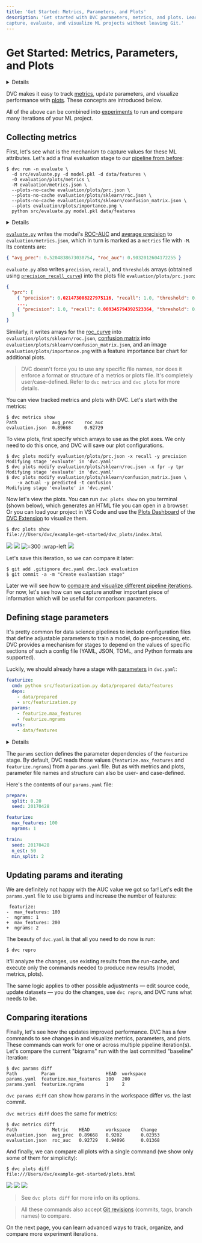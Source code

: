 ```yaml
---
title: 'Get Started: Metrics, Parameters, and Plots'
description: 'Get started with DVC parameters, metrics, and plots. Learn how to
capture, evaluate, and visualize ML projects without leaving Git.'
---
```


# Get Started: Metrics, Parameters, and Plots

<details>

### 🎬 Click to watch a video intro.

https://youtu.be/bu3l75eQlQo

</details>

DVC makes it easy to track [metrics](/doc/command-reference/metrics), update
<abbr>parameters</abbr>, and visualize performance with
[plots](/doc/command-reference/plots). These concepts are introduced below.

<admon type="tip">

All of the above can be combined into [experiments] to run and compare many
iterations of your ML project.

[experiments]: /doc/start/experiment-management/experiments

</admon>

## Collecting metrics

First, let's see what is the mechanism to capture values for these ML
attributes. Let's add a final evaluation stage to our
[pipeline from before](/doc/start/data-management/data-pipelines):

```dvc
$ dvc run -n evaluate \
  -d src/evaluate.py -d model.pkl -d data/features \
  -O evaluation/plots/metrics \
  -M evaluation/metrics.json \
  --plots-no-cache evaluation/plots/prc.json \
  --plots-no-cache evaluation/plots/sklearn/roc.json \
  --plots-no-cache evaluation/plots/sklearn/confusion_matrix.json \
  --plots evaluation/plots/importance.png \
  python src/evaluate.py model.pkl data/features
```

<details>

### 💡 Expand to see what happens under the hood.

The `-M` option here specifies a metrics file, while `--plots-no-cache`
specifies a plots file (produced by this stage) which will not be
<abbr>cached</abbr> by DVC. `dvc run` generates a new stage in the `dvc.yaml`
file:

```yaml
evaluate:
  cmd: python src/evaluate.py model.pkl data/features
  deps:
    - data/features
    - model.pkl
    - src/evaluate.py
  outs:
    - evaluation/plots/metrics:
        cache: false
  metrics:
    - evaluation/metrics.json:
        cache: false
  plots:
    - evaluation/plots/importance.png
    - evaluation/plots/prc.json:
        cache: false
        x: recall
        y: precision
    - evaluation/plots/sklearn/confusion_matrix.json:
        cache: false
        template: confusion
        x: actual
        y: predicted
    - evaluation/plots/sklearn/roc.json:
        cache: false
        x: fpr
        y: tpr
```

The biggest difference to previous stages in our pipeline is in two new
sections: `metrics` and `plots`. These are used to mark certain files containing
ML "telemetry". Metrics files contain scalar values (e.g. `AUC`) and plots files
contain matrices, data series (e.g. `ROC curves` or model loss plots), or images
to be visualized and compared.

> With `cache: false`, DVC skips caching the output, as we want these JSON
> metrics and plots files to be versioned by Git.

</details>

[`evaluate.py`](https://github.com/iterative/example-get-started/blob/master/src/evaluate.py)
writes the model's
[ROC-AUC](https://scikit-learn.org/stable/modules/model_evaluation.html#receiver-operating-characteristic-roc)
and
[average precision](https://scikit-learn.org/stable/modules/model_evaluation.html#precision-recall-and-f-measures)
to `evaluation/metrics.json`, which in turn is marked as a `metrics` file with
`-M`. Its contents are:

```json
{ "avg_prec": 0.5204838673030754, "roc_auc": 0.9032012604172255 }
```

`evaluate.py` also writes `precision`, `recall`, and `thresholds` arrays
(obtained using
[`precision_recall_curve`](https://scikit-learn.org/stable/modules/generated/sklearn.metrics.precision_recall_curve.html))
into the plots file `evaluation/plots/prc.json`:

```json
{
  "prc": [
    { "precision": 0.021473008227975116, "recall": 1.0, "threshold": 0.0 },
    ...,
    { "precision": 1.0, "recall": 0.009345794392523364, "threshold": 0.6 }
  ]
}
```

Similarly, it writes arrays for the
[roc_curve](https://scikit-learn.org/stable/modules/generated/sklearn.metrics.roc_curve.html)
into `evaluation/plots/sklearn/roc.json`,
[confusion matrix](https://scikit-learn.org/stable/modules/generated/sklearn.metrics.confusion_matrix.html)
into `evaluation/plots/sklearn/confusion_matrix.json`, and an image
`evaluation/plots/importance.png` with a feature importance bar chart for
additional plots.

> DVC doesn't force you to use any specific file names, nor does it enforce a
> format or structure of a metrics or plots file. It's completely
> user/case-defined. Refer to `dvc metrics` and `dvc plots` for more details.

You can view tracked metrics and plots with DVC. Let's start with the metrics:

```dvc
$ dvc metrics show
Path             avg_prec    roc_auc
evaluation.json  0.89668     0.92729
```

To view plots, first specify which arrays to use as the plot axes. We only need
to do this once, and DVC will save our plot configurations.

```dvc
$ dvc plots modify evaluation/plots/prc.json -x recall -y precision
Modifying stage 'evaluate' in 'dvc.yaml'
$ dvc plots modify evaluation/plots/sklearn/roc.json -x fpr -y tpr
Modifying stage 'evaluate' in 'dvc.yaml'
$ dvc plots modify evaluation/plots/sklearn/confusion_matrix.json \
    -x actual -y predicted -t confusion
Modifying stage 'evaluate' in 'dvc.yaml'
```

Now let's view the plots. You can run `dvc plots show` on you terminal (shown
below), which generates an HTML file you can open in a browser. Or you can load
your project in VS Code and use the [Plots Dashboard] of the [DVC Extension] to
visualize them.

```dvc
$ dvc plots show
file:///Users/dvc/example-get-started/dvc_plots/index.html
```

![](/img/plots_prc_get_started_show.svg)
![](/img/plots_roc_get_started_show.svg)
![](/img/plots_importance_get_started_show.png '=300 :wrap-left')
![](/img/plots_cm_get_started_show.svg)

Let's save this iteration, so we can compare it later:

```dvc
$ git add .gitignore dvc.yaml dvc.lock evaluation
$ git commit -a -m "Create evaluation stage"
```

Later we will see how to
[compare and visualize different pipeline iterations](#comparing-iterations).
For now, let's see how can we capture another important piece of information
which will be useful for comparison: parameters.

[plots dashboard]:
  https://github.com/iterative/vscode-dvc/blob/main/extension/resources/walkthrough/plots.md
[dvc extension]:
  https://marketplace.visualstudio.com/items?itemName=Iterative.dvc

## Defining stage parameters

It's pretty common for data science pipelines to include configuration files
that define adjustable parameters to train a model, do pre-processing, etc. DVC
provides a mechanism for stages to depend on the values of specific sections of
such a config file (YAML, JSON, TOML, and Python formats are supported).

Luckily, we should already have a stage with
[parameters](/doc/command-reference/params) in `dvc.yaml`:

```yaml
featurize:
  cmd: python src/featurization.py data/prepared data/features
  deps:
    - data/prepared
    - src/featurization.py
  params:
    - featurize.max_features
    - featurize.ngrams
  outs:
    - data/features
```

<details>

### ⚙️ Expand to recall how it was generated.

The `featurize` stage
[was created](/doc/start/data-management/data-pipelines#dependency-graphs-dag)
with this `dvc run` command. Notice the argument sent to the `-p` option (short
for `--params`):

```dvc
$ dvc run -n featurize \
          -p featurize.max_features,featurize.ngrams \
          -d src/featurization.py -d data/prepared \
          -o data/features \
          python src/featurization.py data/prepared data/features
```

</details>

The `params` section defines the parameter dependencies of the `featurize`
stage. By default, DVC reads those values (`featurize.max_features` and
`featurize.ngrams`) from a `params.yaml` file. But as with metrics and plots,
parameter file names and structure can also be user- and case-defined.

Here's the contents of our `params.yaml` file:

```yaml
prepare:
  split: 0.20
  seed: 20170428

featurize:
  max_features: 100
  ngrams: 1

train:
  seed: 20170428
  n_est: 50
  min_split: 2
```

## Updating params and iterating

We are definitely not happy with the AUC value we got so far! Let's edit the
`params.yaml` file to use bigrams and increase the number of features:

```git
 featurize:
-  max_features: 100
-  ngrams: 1
+  max_features: 200
+  ngrams: 2
```

The beauty of `dvc.yaml` is that all you need to do now is run:

```dvc
$ dvc repro
```

It'll analyze the changes, use existing results from the <abbr>run-cache</abbr>,
and execute only the commands needed to produce new results (model, metrics,
plots).

The same logic applies to other possible adjustments — edit source code, update
datasets — you do the changes, use `dvc repro`, and DVC runs what needs to be.

## Comparing iterations

Finally, let's see how the updates improved performance. DVC has a few commands
to see changes in and visualize metrics, parameters, and plots. These commands
can work for one or across multiple pipeline iteration(s). Let's compare the
current "bigrams" run with the last committed "baseline" iteration:

```dvc
$ dvc params diff
Path         Param                   HEAD  workspace
params.yaml  featurize.max_features  100   200
params.yaml  featurize.ngrams        1     2
```

`dvc params diff` can show how params in the workspace differ vs. the last
commit.

`dvc metrics diff` does the same for metrics:

```dvc
$ dvc metrics diff
Path             Metric    HEAD      workspace    Change
evaluation.json  avg_prec  0.89668   0.9202       0.02353
evaluation.json  roc_auc   0.92729   0.94096      0.01368
```

And finally, we can compare all plots with a single command (we show only some
of them for simplicity):

```dvc
$ dvc plots diff
file:///Users/dvc/example-get-started/plots.html
```

![](/img/plots_prc_get_started_diff.svg)
![](/img/plots_roc_get_started_diff.svg)
![](/img/plots_importance_get_started_diff.png)

> See `dvc plots diff` for more info on its options.

> All these commands also accept
> [Git revisions](https://git-scm.com/docs/gitrevisions) (commits, tags, branch
> names) to compare.

On the next page, you can learn advanced ways to track, organize, and compare
more experiment iterations.
